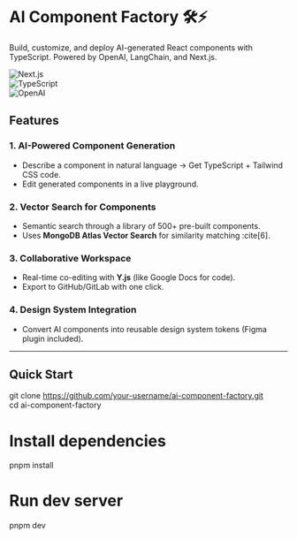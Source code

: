 # AI Component Factory 🛠️⚡  

Build, customize, and deploy AI-generated React components with TypeScript. Powered by OpenAI, LangChain, and Next.js.  

![Next.js](https://img.shields.io/badge/Next.js-14-black?logo=next.js)  
![TypeScript](https://img.shields.io/badge/TypeScript-5.3-blue?logo=typescript)  
![OpenAI](https://img.shields.io/badge/OpenAI-GPT4-purple)  

## Features  

### 1. **AI-Powered Component Generation**  
- Describe a component in natural language → Get TypeScript + Tailwind CSS code.  
- Edit generated components in a live playground.  

### 2. **Vector Search for Components**  
- Semantic search through a library of 500+ pre-built components.  
- Uses **MongoDB Atlas Vector Search** for similarity matching :cite[6].  

### 3. **Collaborative Workspace**  
- Real-time co-editing with **Y.js** (like Google Docs for code).  
- Export to GitHub/GitLab with one click.  

### 4. **Design System Integration**  
- Convert AI components into reusable design system tokens (Figma plugin included).  

---

## Quick Start  
git clone https://github.com/your-username/ai-component-factory.git  
cd ai-component-factory  

# Install dependencies  
pnpm install  

# Run dev server  
pnpm dev  
